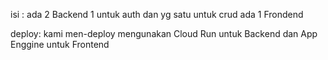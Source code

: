 isi :
ada 2 Backend 1 untuk auth dan yg satu untuk crud
ada 1 Frondend

deploy:
kami men-deploy mengunakan Cloud Run untuk Backend
dan App Enggine untuk Frontend
